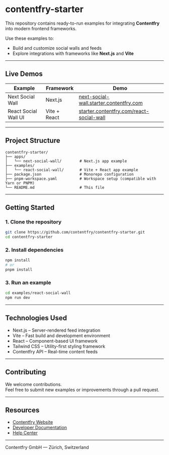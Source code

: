 # contentfry-starter

This repository contains ready-to-run examples for integrating **Contentfry** into modern frontend frameworks.

Use these examples to:
- Build and customize social walls and feeds
- Explore integrations with frameworks like **Next.js** and **Vite**

---

## Live Demos

| Example                   | Framework     | Demo |
|--------------------------|---------------|------|
| Next Social Wall         | Next.js       | [next-social-wall.starter.contentfry.com](https://next-social-wall.starter.contentfry.com) |
| React Social Wall UI     | Vite + React  | [starter.contentfry.com/react-social-wall](https://starter.contentfry.com/vite-social-wall) |

---

## Project Structure

```
contentfry-starter/
├── apps/
│   └── next-social-wall/        # Next.js app example
├── examples/
│   └── react-social-wall/       # Vite + React app example
├── package.json                 # Monorepo configuration
├── pnpm-workspace.yaml          # Workspace setup (compatible with Yarn or PNPM)
└── README.md                    # This file
```

---

## Getting Started

### 1. Clone the repository

```bash
git clone https://github.com/contentfry/contentfry-starter.git
cd contentfry-starter
```

### 2. Install dependencies

```bash
npm install
# or
pnpm install
```

### 3. Run an example

```bash
cd examples/react-social-wall
npm run dev
```

---

## Technologies Used

- Next.js – Server-rendered feed integration
- Vite – Fast build and development environment
- React – Component-based UI framework
- Tailwind CSS – Utility-first styling framework
- Contentfry API – Real-time content feeds

---

## Contributing

We welcome contributions.  
Feel free to submit new examples or improvements through a pull request.

---

## Resources

- [Contentfry Website](https://www.contentfry.com)
- [Developer Documentation](https://developer.contentfry.com)
- [Help Center](https://help.contentfry.com)

---

Contentfry GmbH — Zürich, Switzerland
